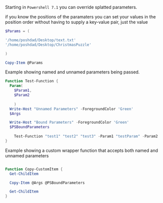 Starting in `Powershell 7.1`  you can override splatted parameters.

if you know the positions of the paramaters you can set your values in the position order without having to supply a key-value pair, just the value

```powershell
$Params = (

'/home/poshdad/Desktop/text.txt'
'/home/poshdad/Desktop/ChristmasPuzzle'

)

Copy-Item @Params
```
Example showing named and unnamed parameters being passed.

```powershell
Function Test-Function {
  Param(
    $Param1,
    $Param2
  
    )
  Write-Host "Unnamed Parameters" -ForegroundColor 'Green'
  $Args

  Write-Host "Bound Parameters" -ForegroundColor 'Green'
  $PSBoundParameters
    
    Test-Function "test1" "test2" "test3" -Param1 "testParam" -Param2  "testParam2"
}
```
Example showing a custom wrapper function that accepts both named and unnamed parameters 

```powershell

Function Copy-CustomItem {
  Get-ChildItem

  Copy-Item @Args @PSBoundParameters

  Get-ChildItem
}

```
